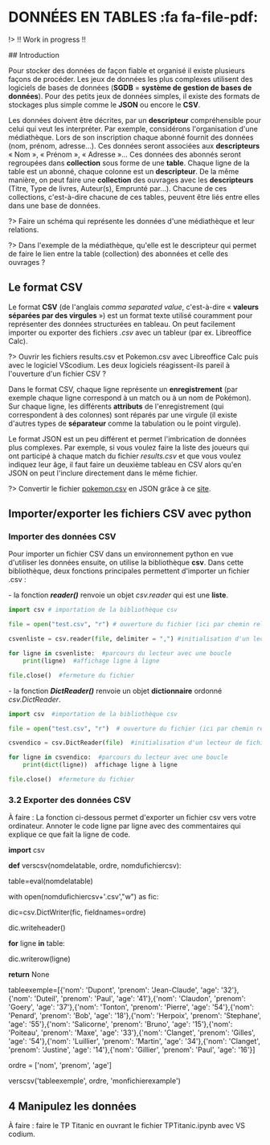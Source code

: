 # DONNÉES EN TABLES <span onclick="window.print()" class="pdf-link"> :fa fa-file-pdf:</span>

!> !! Work in progress !!

## Introduction

Pour stocker des données de façon fiable et organisé il existe plusieurs
façons de procéder. Les jeux de données les plus complexes utilisent des
logiciels de bases de données (**SGDB** = **système de gestion de bases de
données**). Pour des petits jeux de données simples, il existe des formats
de stockages plus simple comme le **JSON** ou encore le **CSV**.

Les données doivent être décrites, par un **descripteur** compréhensible
pour celui qui veut les interpréter. Par exemple, considérons
l'organisation d'une médiathèque. Lors de son inscription chaque abonné
fournit des données (nom, prénom, adresse...). Ces données seront
associées aux **descripteurs** « Nom », « Prénom », « Adresse »... Ces
données des abonnés seront regroupées dans **collection** sous forme de
une **table**. Chaque ligne de la table est un abonné, chaque colonne
est un **descripteur**. De la même manière, on peut faire une
**collection** des ouvrages avec les **descripteurs** (Titre, Type de
livres, Auteur(s), Emprunté par...). Chacune de ces collections,
c'est-à-dire chacune de ces tables, peuvent être liés entre elles dans
une base de données.

?> Faire un schéma qui représente les données d'une médiathèque et leur
relations.

?> Dans l'exemple de la médiathèque, qu'elle est le descripteur qui
permet de faire le lien entre la table (collection) des abonnées et
celle des ouvrages ?

## Le format CSV

Le format **CSV** (de l'anglais *comma separated value*, c'est-à-dire
« **valeurs séparées par des virgules** ») est un format texte utilisé
couramment pour représenter des données structurées en tableau. On peut
facilement importer ou exporter des fichiers *.csv* avec un tableur (par
ex. Libreoffice Calc).

?> Ouvrir les fichiers results.csv et Pokemon.csv avec
Libreoffice Calc puis avec le logiciel VScodium. Les deux logiciels
réagissent-ils pareil à l'ouverture d'un fichier CSV ?

Dans le format CSV, chaque ligne représente un **enregistrement** (par
exemple chaque ligne correspond à un match ou à un nom de Pokémon). Sur
chaque ligne, les différents **attributs** de l'enregistrement (qui
correspondent à des colonnes) sont réparés par une virgule (il existe
d'autres types de **séparateur** comme la tabulation ou le point virgule).

Le format JSON est un peu différent et permet l'imbrication de données
plus complexes. Par exemple, si vous voulez faire la liste des joueurs
qui ont participé à chaque match du fichier *results.csv* et que vous
voulez indiquez leur âge, il faut faire un deuxième tableau en CSV alors
qu'en JSON on peut l'inclure directement dans le même fichier.

?> Convertir le fichier <a href="https://adrientaudiere.github.io/cours_nsi/_doc/pokemon.csv" target="_blank"> pokemon.csv</a> en JSON grâce à ce
[site](https://csvjson.com/csv2json).

## Importer/exporter les fichiers CSV avec python

### Importer des données CSV

Pour importer un fichier CSV dans un environnement python en vue
d'utiliser les données ensuite, on utilise la bibliothèque **csv**. Dans
cette bibliothèque, deux fonctions principales permettent d'importer un
fichier .csv :

- la fonction ***reader()*** renvoie un objet *csv.reader* qui est une
**liste**.

```python
import csv # importation de la bibliothèque csv

file = open("test.csv", "r") # ouverture du fichier (ici par chemin relatif)

csvenliste = csv.reader(file, delimiter = ",") #initialisation d'un lecteur de fichier, ici delimiter est facultatif puisque la virgule est la valeur par défaut

for ligne in csvenliste:  #parcours du lecteur avec une boucle
    print(ligne)  #affichage ligne à ligne

file.close()  #fermeture du fichier
```

- la fonction ***DictReader()*** renvoie un objet **dictionnaire** ordonné *csv.DictReader*.

```python
import csv  #importation de la bibliothèque csv

file = open("test.csv", "r")  # ouverture du fichier (ici par chemin relatif)

csvendico = csv.DictReader(file)  #initialisation d'un lecteur de fichier avec création automatique de dictionnaire

for ligne in csvendico:  #parcours du lecteur avec une boucle
    print(dict(ligne))  affichage ligne à ligne

file.close()  #fermeture du fichier
```


### **3.2 Exporter des données CSV**

À faire : La fonction ci-dessous permet d'exporter un fichier csv vers
votre ordinateur. Annoter le code ligne par ligne avec des commentaires
qui explique ce que fait la ligne de code.

**import** csv

**def** verscsv(nomdelatable, ordre, nomdufichiercsv):

 table=eval(nomdelatable)

 with open(nomdufichiercsv+'.csv',\"w\") as fic:

 dic=csv.DictWriter(fic, fieldnames=ordre)

 dic.writeheader()

 **for** ligne **in** table:

 dic.writerow(ligne)

 **return** None

tableexemple=\[{'nom': 'Dupont', 'prenom': 'Jean-Claude', 'age':
'32'},{'nom': 'Duteil', 'prenom': 'Paul', 'age': '41'},{'nom':
'Claudon', 'prenom': 'Goery', 'age': '37'},{'nom': 'Tonton', 'prenom':
'Pierre', 'age': '54'},{'nom': 'Penard', 'prenom': 'Bob', 'age':
'18'},{'nom': 'Herpoix', 'prenom': 'Stephane', 'age': '55'},{'nom':
'Salicorne', 'prenom': 'Bruno', 'age': '15'},{'nom': 'Poiteau',
'prenom': 'Maxe', 'age': '33'},{'nom': 'Clanget', 'prenom': 'Gilles',
'age': '54'},{'nom': 'Luillier', 'prenom': 'Martin', 'age':
'34'},{'nom': 'Clanget', 'prenom': 'Justine', 'age': '14'},{'nom':
'Gillier', 'prenom': 'Paul', 'age': '16'}\]

ordre = \['nom', 'prenom', 'age'\]

verscsv('tableexemple', ordre, 'monfichierexample')

4 Manipulez les données
-----------------------

À faire : faire le TP Titanic en ouvrant le fichier TPTitanic.ipynb
avec VS codium.
